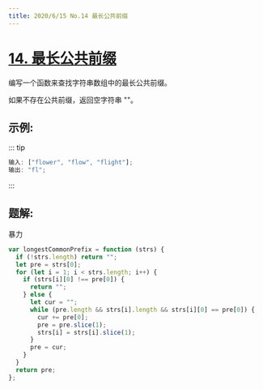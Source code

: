 ```yaml
---
title: 2020/6/15 No.14 最长公共前缀
---
```


# [14. 最长公共前缀](https://leetcode-cn.com/problems/longest-common-prefix/)

编写一个函数来查找字符串数组中的最长公共前缀。

如果不存在公共前缀，返回空字符串 ""。

## 示例:

::: tip

```js
输入: ["flower", "flow", "flight"];
输出: "fl";
```

:::

## 题解:

暴力

```js
var longestCommonPrefix = function (strs) {
  if (!strs.length) return "";
  let pre = strs[0];
  for (let i = 1; i < strs.length; i++) {
    if (strs[i][0] !== pre[0]) {
      return "";
    } else {
      let cur = "";
      while (pre.length && strs[i].length && strs[i][0] == pre[0]) {
        cur += pre[0];
        pre = pre.slice(1);
        strs[i] = strs[i].slice(1);
      }
      pre = cur;
    }
  }
  return pre;
};
```
